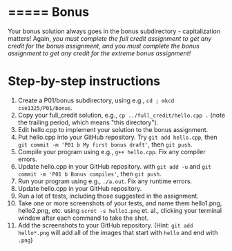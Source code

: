 =====
Bonus
=====

Your bonus solution always goes in the bonus subdirectory - capitalization matters! Again, *you must complete the full credit assignment to get any credit for the bonus assignment, and you must complete the bonus assignment to get any credit for the extreme bonus assignment!*

Step-by-step instructions
=========================

1. Create a P01/bonus subdirectory, using e.g., ``cd ; mkcd cse1325/P01/bonus``.
2. Copy your full_credit solution, e.g., ``cp ../full_credit/hello.cpp .`` (note the trailing period, which means "this directory").
3. Edit hello.cpp to implement your solution to the bonus assignment.
4. Put hello.cpp into your GitHub repository. Try ``git add hello.cpp``, then ``git commit -m 'P01 b My first bonus draft'``, then ``git push``.
5. Compile your program using e.g., ``g++ hello.cpp``. Fix any compiler errors.
6. Update hello.cpp in your GitHub repository. with ``git add -u`` and ``git commit -m 'P01 b Bonus compiles'``, then ``git push``.
7. Run your program using e.g., ``./a.out``. Fix any runtime errors.
8. Update hello.cpp in your GitHub repository.
9. Run a lot of tests, including those suggested in the assignment.
10. Take one or more screenshots of your tests, and name them hello1.png, hello2.png, etc. using ``scrot -s hello1.png`` et. al., clicking your terminal window after each command to take the shot.
11. Add the screenshots to your GitHub repository. (Hint: ``git add hello*.png`` will add all of the images that start with ``hello`` and end with ``.png``)

